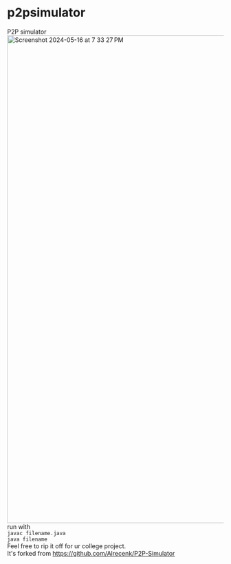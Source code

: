 # p2psimulator
P2P simulator
<img width="1136" alt="Screenshot 2024-05-16 at 7 33 27 PM" src="https://github.com/Yash-Shindey/p2psimulator/assets/96872207/ea7e648a-a4a4-486d-a3ca-6d62fe58e21c">
run with \
`javac filename.java` \
`java filename` \
Feel free to rip it off for ur college project. \
It's forked from https://github.com/Alrecenk/P2P-Simulator 
